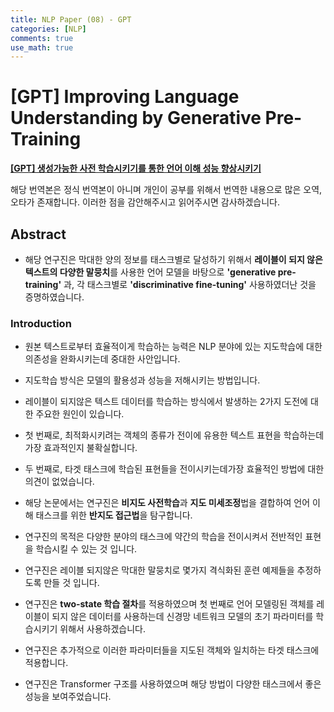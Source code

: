 ```yaml
---
title: NLP Paper (08) - GPT
categories: [NLP]
comments: true
use_math: true
---
```




# [GPT] Improving Language Understanding by Generative Pre-Training



[**[GPT] 생성가능한 사전 학습시키기를 통한 언어 이해 성능 향상시키기**](https://www.cs.ubc.ca/~amuham01/LING530/papers/radford2018improving.pdf)



해당 번역본은 정식 번역본이 아니며 개인이 공부를 위해서 번역한 내용으로 많은 오역, 오타가 존재합니다. 이러한 점을 감안해주시고 읽어주시면 감사하겠습니다.



## Abstract

- 해당 연구진은 막대한 양의 정보를 태스크별로 달성하기 위해서 **레이블이 되지 않은 텍스트의 다양한 말뭉치**를 사용한 언어 모델을 바탕으로 **'generative pre-training'** 과, 각 태스크별로 **'discriminative fine-tuning'** 사용하였더난 것을 증명하였습니다.



### Introduction

- 원본 텍스트로부터 효율적이게 학습하는 능력은 NLP 분야에 있는 지도학습에 대한 의존성을 완화시키는데 중대한 사안입니다.
- 지도학습 방식은 모델의 활용성과 성능을 저해시키는 방법입니다.
- 레이블이 되지않은 텍스트 데이터를 학습하는 방식에서 발생하는 2가지 도전에 대한 주요한 원인이 있습니다.
- 첫 번째로, 최적화시키려는 객체의 종류가 전이에 유용한 텍스트 표현을 학습하는데 가장 효과적인지 불확실합니다.
- 두 번째로, 타겟 태스크에 학습된 표현들을 전이시키는데가장 효율적인 방법에 대한 의견이 없었습니다.

- 해당 논문에서는 연구진은 **비지도 사전학습**과 **지도 미세조정**법을 결합하여 언어 이해 태스크를 위한 **반지도 접근법**을 탐구합니다.

- 연구진의 목적은 다양한 분야의 태스크에 약간의 학습을 전이시켜서 전반적인 표현을 학습시킬 수 있는 것 입니다.

- 연구진은 레이블 되지않은 막대한 말뭉치로 몇가지 격식화된 훈련 예제들을 추정하도록 만들 것 입니다.
- 연구진은 **two-state 학습 절차**를 적용하였으며 첫 번째로 언어 모델링된 객체를 레이블이 되지 않은 데이터를 사용하는데 신경망 네트워크 모델의 초기 파라미터를 학습시키기 위해서 사용하겠습니다.
- 연구진은 추가적으로 이러한 파라미터들을 지도된 객체와 일치하는 타겟 태스크에 적용합니다.
- 연구진은 Transformer 구조를 사용하였으며 해당 방법이 다양한 태스크에서 좋은 성능을 보여주었습니다.
